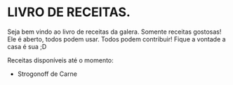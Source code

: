 # LIVRO DE RECEITAS.

Seja bem vindo ao livro de receitas da galera.
Somente receitas gostosas!
Ele é aberto, todos podem usar.
Todos podem contribuir!
Fique a vontade a casa é sua ;D

Receitas disponíveis até o momento:

- Strogonoff de Carne

